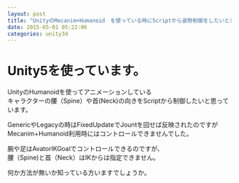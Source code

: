 ```yaml
---
layout: post
title: "UnityのMecanim+Humanoid　を使っている時にScriptから姿勢制御をしたいときの方法について"
date: 2015-05-01 05:22:06
categories: unity3d
---
```

<h1>Unity5を使っています。</h1>

<p>UnityのHumanoidを使ってアニメーションしている<br>
キャラクターの腰（Spine）や首(Neck)の向きをScriptから制御したいと思っています。</p>

<p>GenericやLegacyの時はFixedUpdateでJountを回せば反映されたのですが<br>
Mecanim+Humanoid利用時にはコントロールできませんでした。</p>

<p>腕や足はAvatorIKGoalでコントロールできるのですが、<br>
腰（Spine)と首（Neck）はIKからは指定できません。</p>

<p>何か方法が無いか知っている方いますでしょうか。</p>
